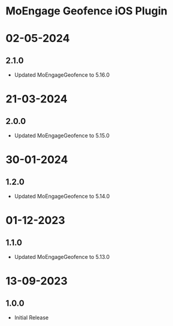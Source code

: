 # MoEngage Geofence iOS Plugin

# 02-05-2024

## 2.1.0
- Updated MoEngageGeofence to 5.16.0

# 21-03-2024

## 2.0.0
- Updated MoEngageGeofence to 5.15.0

# 30-01-2024

## 1.2.0
- Updated MoEngageGeofence to 5.14.0

# 01-12-2023

## 1.1.0
- Updated MoEngageGeofence to 5.13.0

# 13-09-2023

## 1.0.0
- Initial Release